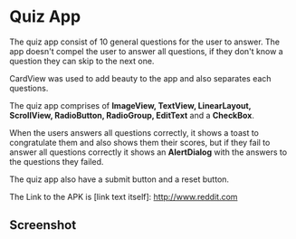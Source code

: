 # Quiz App

The quiz app consist of 10 general questions for the user to answer. The app doesn't compel the user to answer all questions, if they don't know a question they can skip to the next one.

CardView was used to add beauty to the app and also separates each questions.

The quiz app comprises of **ImageView, TextView, LinearLayout, ScrollView, RadioButton, RadioGroup, EditText** and a **CheckBox**.

When the users answers all questions correctly, it shows a toast to congratulate them and also shows them their scores, but if they fail to answer all questions correctly it shows an **AlertDialog** with the answers to the questions they failed.

The quiz app also have a submit button and a reset button.

The Link to the APK is [link text itself]: http://www.reddit.com

## Screenshot ##
